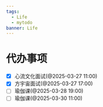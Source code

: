 ```yaml
---
tags:
  - Life
  - mytodo
banner: Life
---
```

# 代办事项
- [x] 心流文化面试(@2025-03-27 11:00)
- [x] 方宇宙面试(@2025-03-27 17:00)
- [ ] 瑜伽课(@2025-03-28 19:00)
- [ ] 瑜伽课(@2025-03-30 11:00)